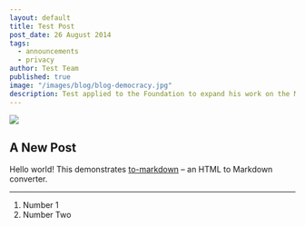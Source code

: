 ```yaml
---
layout: default
title: Test Post
post_date: 26 August 2014
tags: 
  - announcements
  - privacy
author: Test Team
published: true
image: "/images/blog/blog-democracy.jpg"
description: Test applied to the Foundation to expand his work on the Madison Project which...
---
```


![](https://encrypted-tbn1.gstatic.com/images?q=tbn:ANd9GcQTaHe0F0J39SXbiRF43pz2wtyfD6kypCMrLxhWPkq9EACNgwO0iaMbJFM)
## A New Post
Hello world! This demonstrates [to-markdown](https://github.com/domchristie/to-markdown) – an HTML to Markdown converter.

* * *

1.  Number 1
2.  Number Two